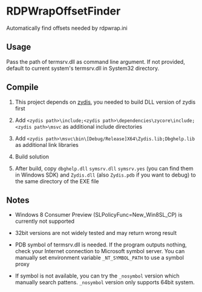 # RDPWrapOffsetFinder

Automatically find offsets needed by rdpwrap.ini

## Usage

Pass the path of termsrv.dll as command line argument. If not provided, default to current system's termsrv.dll in System32 directory.

## Compile

1. This project depends on [zydis](https://github.com/zyantific/zydis), you needed to build DLL version of zydis first

2. Add `<zydis path>\include;<zydis path>\dependencies\zycore\include;<zydis path>\msvc` as additional include directories

3. Add `<zydis path>\msvc\bin\[Debug/Release]X64\Zydis.lib;Dbghelp.lib` as additional link libraries

4. Build solution

5. After build, copy `dbghelp.dll` `symsrv.dll` `symsrv.yes` (you can find them in Windows SDK) and `Zydis.dll` (also `Zydis.pdb` if you want to debug) to the same directory of the EXE file

## Notes

- Windows 8 Consumer Preview (SLPolicyFunc=New_Win8SL_CP) is currently not supported

- 32bit versions are not widely tested and may return wrong result

- PDB symbol of termsrv.dll is needed. If the program outputs nothing, check your Internet connection to Microsoft symbol server. You can manually set environment variable `_NT_SYMBOL_PATH` to use a symbol proxy

- If symbol is not available, you can try the `_nosymbol` version which manually search pattens. `_nosymbol` version only supports 64bit system.